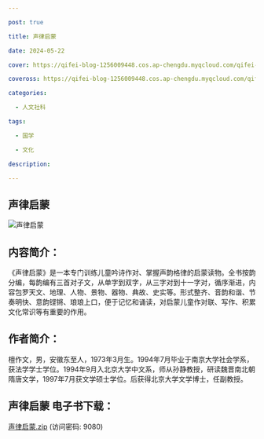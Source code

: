```yaml
---

post: true

title: 声律启蒙

date: 2024-05-22

cover: https://qifei-blog-1256009448.cos.ap-chengdu.myqcloud.com/qifei-blog/663719e10ea9cb14035b8e5f.jpg

coveross: https://qifei-blog-1256009448.cos.ap-chengdu.myqcloud.com/qifei-blog/663719e10ea9cb14035b8e5f.jpg

categories:

  - 人文社科

tags:

  - 国学 

  - 文化

description: 

---
```




##  声律启蒙

![声律启蒙 ](https://qifei-blog-1256009448.cos.ap-chengdu.myqcloud.com/qifei-blog/663719e10ea9cb14035b8e5f.jpg)

## 内容简介：

《声律启蒙》是一本专门训练儿童吟诗作对、掌握声韵格律的启蒙读物。全书按韵分编，每韵编有三首对子文，从单字到双字，从三字对到十一字对，循序渐进，内容包罗天文、地理、人物、景物、器物、典故、史实等。形式整齐、音韵和谐、节奏明快、意韵铿锵、琅琅上口，便于记忆和诵读，对启蒙儿童作对联、写作、积累文化常识等有重要的作用。

## 作者简介：

檀作文，男，安徽东至人，1973年3月生。1994年7月毕业于南京大学社会学系，获法学学士学位。1994年9月入北京大学中文系，师从孙静教授，研读魏晋南北朝隋唐文学，1997年7月获文学硕士学位。后获得北京大学文学博士，任副教授。

## 声律启蒙 电子书下载：

<a href="https://url54.ctfile.com/f/18000254-1241980441-e56f3a?p=9080" target="_blank" rel="noopener">声律启蒙.zip</a> (访问密码: 9080)



                    